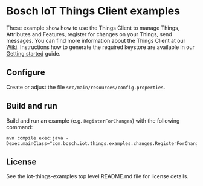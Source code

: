 # Bosch IoT Things Client examples

These example show how to use the Things Client to manage Things, Attributes and Features, register for changes on your Things, send messages.
You can find more information about the Things Client at our [Wiki](https://things.eu-1.bosch-iot-suite.com/dokuwiki/doku.php?id=dev_guide:java_api:start).
Instructions how to generate the required keystore are available in our [Getting started](https://things.eu-1.bosch-iot-suite.com/dokuwiki/doku.php?id=2_getting_started:booking:manage-key) guide. 

## Configure

Create or adjust the file `src/main/resources/config.properties`. 

## Build and run

Build and run an example (e.g. `RegisterForChanges`) with the following command:
```
mvn compile exec:java -Dexec.mainClass="com.bosch.iot.things.examples.changes.RegisterForChanges"
```

## License

See the iot-things-examples top level README.md file for license details.
